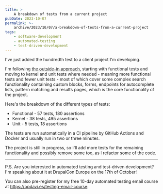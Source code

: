 ```yaml
---
title: >
    A breakdown of tests from a current project
pubDate: 2023-10-07
permalink: >-
    archive/2023/10/07/a-breakdown-of-tests-from-a-current-project
tags:
    - software-development
    - automated-testing
    - test-driven-development
---
```


I've just added the hundredth test to a client project I'm developing.

I'm following [the outside-in approach]({{site.url}}/archive/2023/09/14/outside-in-or-inside-out), starting with functional tests and moving to kernel and unit tests where needed - meaning more functional tests and fewer unit tests - most of which cover some complex search functionality containing custom blocks, forms, endpoints for autocomplete lists, pattern matching and results pages, which is the core functionality of the project.

Here's the breakdown of the different types of tests:

* Functional - 57 tests, 180 assertions
* Kernel - 38 tests, 495 assertions
* Unit - 5 tests, 18 assertions

The tests are run automatically in a CI pipeline by GitHub Actions and Docker and usually run in two or three minutes.

The project is still in progress, so I'll add more tests for the remaining functionality and possibly remove some too, as I refactor some of the code.

---

P.S. Are you interested in automated testing and test-driven development? I'm speaking about it at DrupalCon Europe on the 17th of October!

You can also pre-register for my free 10-day automated testing email course at https://opdavi.es/testing-email-course.
